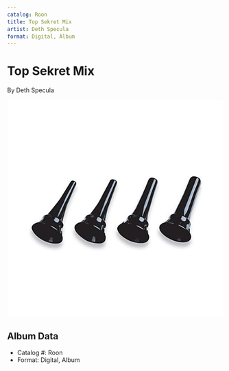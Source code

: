 ```yaml
---
catalog: Roon
title: Top Sekret Mix
artist: Deth Specula
format: Digital, Album
---
```


# Top Sekret Mix

By Deth Specula

![](../../assets/albumcovers/Deth_Specula-Top_Sekret_Mix.png)

## Album Data

- Catalog #: Roon
- Format: Digital, Album

